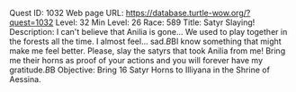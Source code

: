 Quest ID: 1032
Web page URL: https://database.turtle-wow.org/?quest=1032
Level: 32
Min Level: 26
Race: 589
Title: Satyr Slaying!
Description: I can't believe that Anilia is gone... We used to play together in the forests all the time. I almost feel... sad.$B$BI know something that might make me feel better. Please, slay the satyrs that took Anilia from me! Bring me their horns as proof of your actions and you will forever have my gratitude.$B$B
Objective: Bring 16 Satyr Horns to Illiyana in the Shrine of Aessina.
